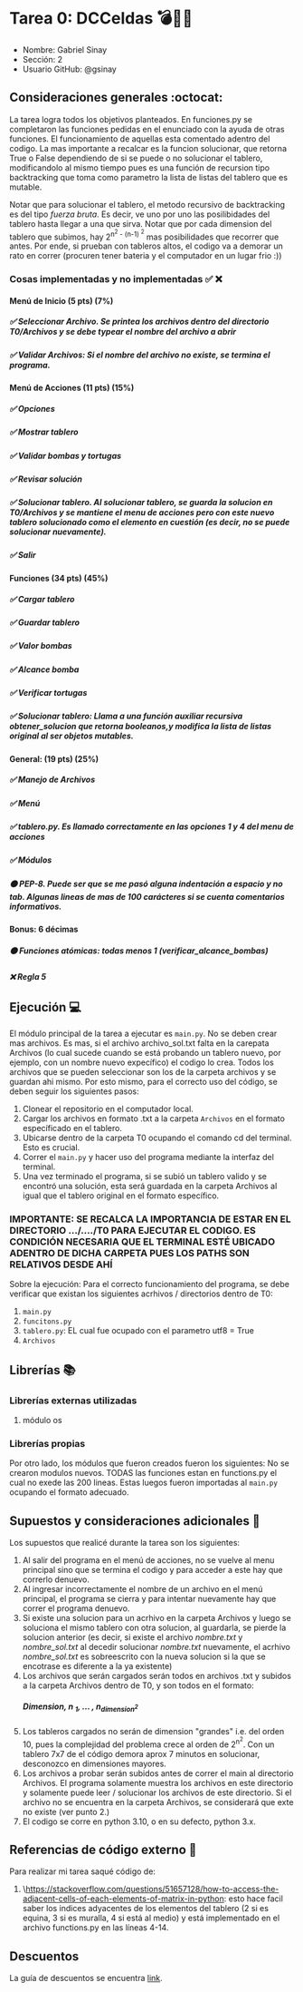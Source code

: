 # Tarea 0: DCCeldas 💣🐢🏰
- Nombre: Gabriel Sinay
- Sección: 2
- Usuario GitHub: @gsinay

## Consideraciones generales :octocat:

La tarea logra todos los objetivos planteados. En funciones.py se completaron las funciones pedidas en el enunciado con la ayuda de otras funciones. El funcionamiento de aquellas esta comentado adentro del codigo. La mas importante a recalcar es la funcion solucionar, que retorna True o False dependiendo de si se puede o no solucionar el tablero, modificandolo al mismo tiempo pues es una función de recursion tipo backtracking que toma como parametro la lista de listas del tablero que es mutable.

Notar que para solucionar el tablero, el metodo recursivo de backtracking es del tipo _fuerza bruta_. Es decir, ve uno por uno las posilibidades del tablero hasta llegar a una que sirva. Notar que por cada dimension del tablero que subimos, hay 2<sup>n<sup>2</sup> - (n-1) <sup>2</sup></sup> mas posibilidades que recorrer que antes. Por ende, si prueban con tableros altos, el codigo va a demorar un rato en correr (procuren tener bateria y el computador en un lugar frio :))

### Cosas implementadas y no implementadas :white_check_mark: :x:


#### Menú de Inicio (5 pts) (7%)
##### ✅ Seleccionar Archivo. Se printea los archivos dentro del directorio T0/Archivos y se debe typear el nombre del archivo a abrir
##### ✅ Validar Archivos: Si el nombre del archivo no existe, se termina el programa.
#### Menú de Acciones (11 pts) (15%) 
##### ✅ Opciones
##### ✅ Mostrar tablero 
##### ✅ Validar bombas y tortugas
##### ✅ Revisar solución
##### ✅ Solucionar tablero. Al solucionar tablero, se guarda la solucion en T0/Archivos y se mantiene el menu de acciones pero con este nuevo tablero solucionado como el elemento en cuestión (es decir, no se puede solucionar nuevamente).
##### ✅ Salir
#### Funciones (34 pts) (45%)
##### ✅ Cargar tablero
##### ✅ Guardar tablero
##### ✅ Valor bombas
##### ✅ Alcance bomba
##### ✅ Verificar tortugas
##### ✅ Solucionar tablero: Llama a una función auxiliar recursiva obtener_solucion que retorna booleanos,y modifica la lista de listas original al ser objetos mutables. 
#### General: (19 pts) (25%)
##### ✅ Manejo de Archivos
##### ✅ Menú
##### ✅ tablero.py. Es llamado correctamente en las opciones 1 y 4 del menu de acciones
##### ✅ Módulos
##### 🟠 PEP-8. Puede ser que se me pasó alguna indentación a espacio y no tab. Algunas lineas de mas de 100 carácteres si se cuenta comentarios informativos.
#### Bonus: 6 décimas
##### 🟠 Funciones atómicas: todas menos 1 (verificar_alcance_bombas)
##### ❌ Regla 5
## Ejecución :computer:
El módulo principal de la tarea a ejecutar es  ```main.py```. No se deben crear mas archivos. Es mas, si el archivo archivo_sol.txt falta en la carepata Archivos (lo cual sucede cuando se está probando un tablero nuevo, por ejemplo, con un nombre nuevo expecífico) el codigo lo crea. Todos los archivos que se pueden seleccionar son los de la carpeta archivos y se guardan ahi mismo. Por esto mismo, para el correcto uso del código, se deben seguir los siguientes pasos:
1. Clonear el repositorio en el computador local. 
2. Cargar los archivos en formato .txt a la carpeta ```Archivos``` en el formato específicado en el tablero. 
3. Ubicarse dentro de la carpeta T0 ocupando el comando cd del terminal. Esto es crucial. 
4. Correr el ```main.py``` y hacer uso del programa mediante la interfaz del terminal. 
5. Una vez terminado el programa, si se subió un tablero valido y se encontró una solución, esta será guardada en la carpeta Archivos al igual que el tablero original en el formato específico. 


### IMPORTANTE: SE RECALCA LA IMPORTANCIA DE ESTAR EN EL DIRECTORIO .../..../T0 PARA EJECUTAR EL CODIGO. ES CONDICIÓN NECESARIA QUE EL TERMINAL ESTÉ UBICADO ADENTRO DE DICHA CARPETA PUES LOS PATHS SON RELATIVOS DESDE AHÍ

Sobre la ejecución: Para el correcto funcionamiento del programa, se debe verificar que existan los siguientes acrhivos / directorios dentro de T0:
1. ```main.py```
2. ```funcitons.py```
3. ```tablero.py```: EL cual fue ocupado con el parametro utf8 = True
4. ```Archivos```


## Librerías :books:
### Librerías externas utilizadas
1. módulo os

### Librerías propias
Por otro lado, los módulos que fueron creados fueron los siguientes:
No se crearon modulos nuevos. TODAS las funciones estan en functions.py el cual no exede las 200 lineas. Estas luegos fueron importadas al ```main.py``` ocupando el formato adecuado. 

## Supuestos y consideraciones adicionales :thinking:
Los supuestos que realicé durante la tarea son los siguientes:

1. Al salir del programa en el menú de acciones, no se vuelve al menu principal sino que se termina el codigo y para acceder a este hay que correrlo denuevo.
2. Al ingresar incorrectamente el nombre de un archivo en el menú principal, el programa se cierra y para intentar nuevamente hay que correr el programa denuevo.
3. Si existe una solucion para un acrhivo en la carpeta Archivos y luego se soluciona el mismo tablero con otra solucion, al guardarla, se pierde la solucion anterior (es decir, si existe el archivo _nombre.txt_ y _nombre_sol.txt_ al decedir solucionar _nombre.txt_ nuevamente, el acrhivo _nombre_sol.txt_ es sobreescrito con la nueva solucion si la que se encotrase es diferente a la ya existente)
4. Los archivos que serán cargados serán todos en archivos .txt y subidos a la carpeta Archivos dentro de T0, y son todos en el formato:
   ##### Dimension, n <sub>1</sub>, ... , n<sub>dimension<sup>2<sup></sub>
5. Los tableros cargados no serán de dimension "grandes" i.e. del orden 10, pues la complejidad del problema crece al orden de 2<sup>n<sup>2</sup></sup>. Con un tablero 7x7 de el código demora aprox 7 minutos en solucionar, desconozco en dimensiones mayores.
6. Los archivos a probar serán subidos antes de correr el main al directorio Archivos. El programa solamente muestra los archivos en este directorio y solamente puede leer / solucionar los archivos de este directorio. Si el archivo no se encuentra en la carpeta Archivos, se considerará que exte no existe (ver punto 2.)
7. El codigo se corre en python 3.10, o en su defecto, python 3.x. 

## Referencias de código externo :book:

Para realizar mi tarea saqué código de:
1. \https://stackoverflow.com/questions/51657128/how-to-access-the-adjacent-cells-of-each-elements-of-matrix-in-python: esto hace facil saber los indices adyacentes de los elementos del tablero (2 si es equina, 3 si es muralla, 4 si está al medio) y está implementado en el archivo functions.py en las líneas 4-14.



## Descuentos
La guía de descuentos se encuentra [link](https://github.com/IIC2233/syllabus/blob/main/Tareas/Descuentos.md).
